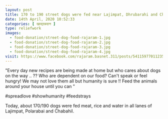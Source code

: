 ```yaml
---
layout: post
title: 170 to 190 street dogs were fed near Lajimpat, Dhrubarahi and Chahabil
date: 14th April, 2020 10:52:33
categories: [ खाद्यान्नदान ]
type: reliefwork
images:
  - food-donation/street-dog-food-rajaram-1.jpg
  - food-donation/street-dog-food-rajaram-2.jpg
  - food-donation/street-dog-food-rajaram-3.jpg
  - food-donation/street-dog-food-rajaram-4.jpg
visit: https://www.facebook.com/rajaram.basnet.311/posts/541159770112356
---
```


"Every day new recipes are being made at home but who cares about dogs on the way .. ?? Who are dependent on our food? Can't speak or feel hungry! We may not love them all but humanity is sure !! Feed the animals around your house until you can "

#spreadlove #showhumanity #feedstrays

Today, about 170/190 dogs were fed meat, rice and water in all lanes of Lajimpat, Polarabai and Chabahil.
